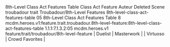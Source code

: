 <ability>
  <name>8th-Level Class Act Features Table</name>
  <keywords>
    <keyword>Class Act</keyword>
  </keywords>
  <type>Feature</type>
  <distance>Auteur</distance>
  <target>Deleted Scene</target>
  <metadata>
    <class>troubadour</class>
    <feature_type>trait</feature_type>
    <file_dpath>Troubadour/8th-Level Features</file_dpath>
    <item_id>8th-level-class-act-features-table</item_id>
    <item_index>05</item_index>
    <item_name>8th-Level Class Act Features Table</item_name>
    <level>8</level>
    <scc>mcdm.heroes.v1:feature.trait.troubadour.8th-level-feature:8th-level-class-act-features-table</scc>
    <scdc>1.1.1:7.1.3.2:05</scdc>
    <source>mcdm.heroes.v1</source>
    <type>feature/trait/troubadour/8th-level-feature</type>
  </metadata>
  <effects>
    <effect type="mundane">| Duelist   | Masterwork      |
| Virtuoso  | Crowd Favorites |</effect>
  </effects>
</ability>
